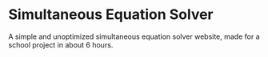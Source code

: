 # Simultaneous Equation Solver
A simple and unoptimized simultaneous equation solver website, made for a school project in about 6 hours.
